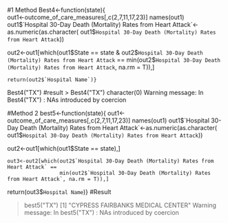 #1 Method
  Best4<-function(state){  
    out1<-outcome_of_care_measures[,c(2,7,11,17,23)]
    names(out1)
    out1$`Hospital 30-Day Death (Mortality) Rates from Heart Attack`<-as.numeric(as.character(
      out1$`Hospital 30-Day Death (Mortality) Rates from Heart Attack`)) 
  
   out2<-out1[which(out1$State == state & out2$`Hospital 30-Day Death (Mortality) Rates from Heart Attack` == 
                     min(out2$`Hospital 30-Day Death (Mortality) Rates from Heart Attack`, na.rm = T)),]
  
    return(out2$`Hospital Name`)}
  Best4("TX")
  #result
    > Best4("TX")
        character(0)
         Warning message:
         In Best4("TX") : NAs introduced by coercion

#Method 2
  best5<-function(state){
   out1<-outcome_of_care_measures[,c(2,7,11,17,23)]
   names(out1)
    out1$`Hospital 30-Day Death (Mortality) Rates from Heart Attack`<-as.numeric(as.character(
      out1$`Hospital 30-Day Death (Mortality) Rates from Heart Attack`)) 
  
   out2<-out1[which(out1$State == state),]
  
    out3<-out2[which(out2$`Hospital 30-Day Death (Mortality) Rates from Heart Attack` == 
                     min(out2$`Hospital 30-Day Death (Mortality) Rates from Heart Attack`, na.rm = T)),]
   return(out3$`Hospital Name`)}
#Result
> best5("TX")
[1] "CYPRESS FAIRBANKS MEDICAL CENTER"
Warning message:
In best5("TX") : NAs introduced by coercion
